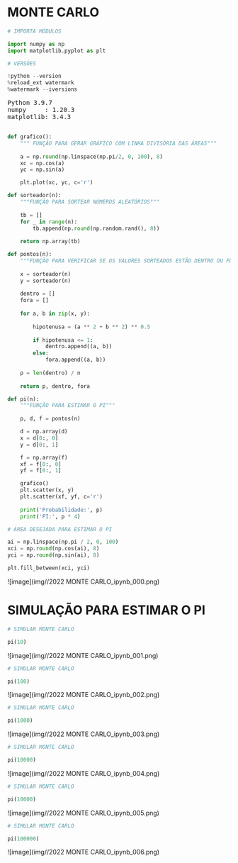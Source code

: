 
# MONTE CARLO


```python
# IMPORTA MÓDULOS

import numpy as np
import matplotlib.pyplot as plt
```


```python
# VERSÕES 

!python --version
%reload_ext watermark
%watermark --iversions
```


<pre>
Python 3.9.7
numpy     : 1.20.3
matplotlib: 3.4.3

</pre>


```python
def grafico():
    """ FUNÇÃO PARA GERAR GRÁFICO COM LINHA DIVISÓRIA DAS ÁREAS"""
    
    a = np.round(np.linspace(np.pi/2, 0, 100), 8)
    xc = np.cos(a)
    yc = np.sin(a)

    plt.plot(xc, yc, c='r')
```


```python
def sorteador(n):
    """FUNÇÃO PARA SORTEAR NÚMEROS ALEATÓRIOS"""
    
    tb = []
    for _ in range(n):
        tb.append(np.round(np.random.rand(), 8))
        
    return np.array(tb)
```


```python
def pontos(n):
    """FUNÇÃO PARA VERIFICAR SE OS VALORES SORTEADOS ESTÃO DENTRO OU FORA DA ÁREA"""
    
    x = sorteador(n)
    y = sorteador(n)
    
    dentro = []
    fora = []
    
    for a, b in zip(x, y):
        
        hipotenusa = (a ** 2 + b ** 2) ** 0.5
    
        if hipotenusa <= 1:
            dentro.append((a, b))
        else:
            fora.append((a, b))
            
    p = len(dentro) / n
    
    return p, dentro, fora
```


```python
def pi(n):
    """FUNÇÃO PARA ESTIMAR O PI"""
    
    p, d, f = pontos(n)

    d = np.array(d)
    x = d[0:, 0]
    y = d[0:, 1]

    f = np.array(f)
    xf = f[0:, 0]
    yf = f[0:, 1]

    grafico()
    plt.scatter(x, y)
    plt.scatter(xf, yf, c='r')
    
    print('Probabilidade:', p)
    print('PI:', p * 4)
```


```python
# ÁREA DESEJADA PARA ESTIMAR O PI

ai = np.linspace(np.pi / 2, 0, 100)
xci = np.round(np.cos(ai), 8)
yci = np.round(np.sin(ai), 8)

plt.fill_between(xci, yci)
```


![image](img//2022 MONTE CARLO_ipynb_000.png)


# SIMULAÇÃO PARA ESTIMAR O PI


```python
# SIMULAR MONTE CARLO

pi(10)
```


![image](img//2022 MONTE CARLO_ipynb_001.png)


```python
# SIMULAR MONTE CARLO

pi(100)
```


![image](img//2022 MONTE CARLO_ipynb_002.png)


```python
# SIMULAR MONTE CARLO

pi(1000)
```


![image](img//2022 MONTE CARLO_ipynb_003.png)


```python
# SIMULAR MONTE CARLO

pi(10000)
```


![image](img//2022 MONTE CARLO_ipynb_004.png)


```python
# SIMULAR MONTE CARLO

pi(10000)
```


![image](img//2022 MONTE CARLO_ipynb_005.png)


```python
# SIMULAR MONTE CARLO

pi(100000)
```


![image](img//2022 MONTE CARLO_ipynb_006.png)

